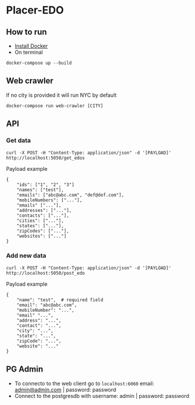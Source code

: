 # Placer-EDO

## How to run

- [Install Docker](https://docs.docker.com/engine/install/)
- On terminal

```
docker-compose up --build
```

## Web crawler

If no city is provided it will run NYC by default

```
docker-compose run web-crawler [CITY]
```

## API

### Get data
```
curl -X POST -H "Content-Type: application/json" -d '[PAYLOAD]' http://localhost:5050/get_edos
```

Payload example
```
{
    "ids": ["1", "2", "3"]
    "names": ["test"],
    "emails": ["abc@abc.com", "def@def.com"],
    "mobileNumbers": ["..."],
    "emails" ["..."],
    "addresses": ["..."],
    "contacts": ["..."],
    "cities": ["..."],
    "states": ["..."],
    "zipCodes": ["..."],
    "websites": ["..."]
}
```

### Add new data
```
curl -X POST -H "Content-Type: application/json" -d '[PAYLOAD]' http://localhost:5050/post_edo
```

Payload example
```
{
    "name": "test",  # required field
    "email": "abc@abc.com",
    "mobileNumber": "...",
    "email" "...",
    "address": "...",
    "contact": "...",
    "city": "...",
    "state": "...",
    "zipCode": "...",
    "website": "..."
}
```

## PG Admin

- To connecto to the web client go to `localhost:6060` email: admin@admin.com | password: password
- Connect to the postgresdb with username: admin | password: password
